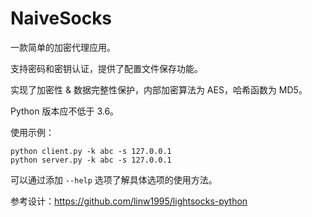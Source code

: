 # NaiveSocks

一款简单的加密代理应用。

支持密码和密钥认证，提供了配置文件保存功能。

实现了加密性 & 数据完整性保护，内部加密算法为 AES，哈希函数为 MD5。

Python 版本应不低于 3.6。

使用示例：
```
python client.py -k abc -s 127.0.0.1
python server.py -k abc -s 127.0.0.1
```

可以通过添加 `--help` 选项了解具体选项的使用方法。

参考设计：https://github.com/linw1995/lightsocks-python